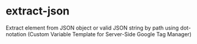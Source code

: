 # extract-json
Extract element from JSON object or valid JSON string by path using dot-notation (Custom Variable Template for Server-Side Google Tag Manager)
